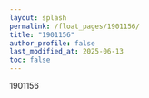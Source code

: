 ```yaml
---
layout: splash
permalink: /float_pages/1901156/
title: "1901156"
author_profile: false
last_modified_at: 2025-06-13
toc: false
---
```

 
1901156
